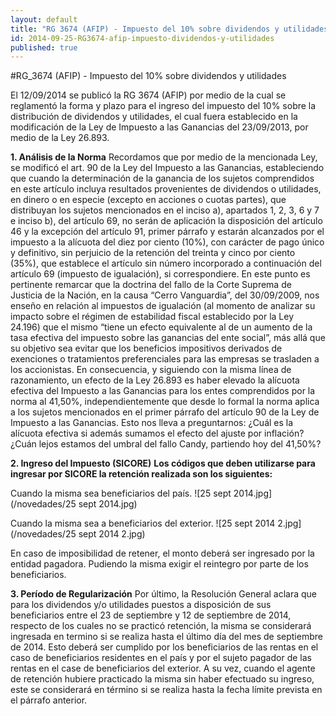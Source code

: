 ```yaml
---
layout: default
title: "RG 3674 (AFIP) - Impuesto del 10% sobre dividendos y utilidades - CFR"
id: 2014-09-25-RG3674-afip-impuesto-dividendos-y-utilidades
published: true
---
```


#RG_3674 (AFIP) - Impuesto del 10% sobre dividendos y utilidades

El 12/09/2014 se publicó la RG 3674 (AFIP) por medio de la cual se reglamentó la forma y plazo para el ingreso del impuesto del 10% sobre la distribución de dividendos y utilidades, el cual fuera establecido en la modificación de la Ley de Impuesto a las Ganancias del 23/09/2013, por medio de la Ley 26.893.

**1.	Análisis de la Norma**
Recordamos que por medio de la mencionada Ley, se modificó el art. 90 de la Ley del Impuesto a las Ganancias, estableciendo que cuando la determinación de la ganancia de los sujetos comprendidos en este artículo incluya resultados provenientes de dividendos o utilidades, en dinero o en especie (excepto en acciones o cuotas partes), que distribuyan los sujetos mencionados en el inciso a), apartados 1, 2, 3, 6 y 7 e inciso b), del artículo 69, no serán de aplicación la disposición del artículo 46 y la excepción del artículo 91, primer párrafo y estarán alcanzados por el impuesto a la alícuota del diez por ciento (10%), con carácter de pago único y definitivo, sin perjuicio de la retención del treinta y cinco por ciento (35%), que establece el artículo sin número incorporado a continuación del artículo 69 (impuesto de igualación), si correspondiere.
En este punto es pertinente remarcar que la doctrina del fallo de la Corte Suprema de Justicia de la Nación, en la causa “Cerro Vanguardia”, del 30/09/2009, nos enseño en relación al impuestos de igualación (al momento de analizar su impacto sobre el régimen de estabilidad fiscal establecido por la Ley 24.196) que el mismo “tiene un efecto equivalente al de un aumento de la tasa efectiva del impuesto sobre las ganancias del ente social”, más allá que su objetivo sea evitar que los beneficios impositivos derivados de exenciones o tratamientos preferenciales para las empresas se trasladen a los accionistas. En consecuencia, y siguiendo con la misma línea de razonamiento, un efecto de la Ley 26.893 es haber elevado la alícuota efectiva del Impuesto a las Ganancias para los entes comprendidos por la norma al 41,50%, independientemente que desde lo formal la norma aplica a los sujetos mencionados en el primer párrafo del artículo 90 de la Ley de Impuesto a las Ganancias. Esto nos lleva a preguntarnos: ¿Cuál es la alícuota efectiva si además sumamos el efecto del ajuste por inflación? ¿Cuán lejos estamos del umbral del fallo Candy, partiendo hoy del 41,50%? 

**2.	Ingreso del Impuesto (SICORE)**
**Los códigos que deben utilizarse para ingresar por SICORE la retención realizada son los siguientes:**

Cuando la misma sea beneficiarios del país.
![25 sept 2014.jpg](/novedades/25 sept 2014.jpg)

Cuando la misma sea a beneficiarios del exterior.
![25 sept 2014 2.jpg](/novedades/25 sept 2014 2.jpg)

En caso de imposibilidad de retener, el monto deberá ser ingresado por la entidad pagadora. Pudiendo la misma exigir el reintegro por parte de los beneficiarios.

**3.	Período de Regularización**
Por último, la Resolución General aclara que para los dividendos y/o utilidades puestos a disposición de sus beneficiarios entre el 23 de septiembre y 12 de septiembre de 2014, respecto de los cuales no se practicó retención, la misma se considerará ingresada en termino si se realiza hasta el último día del mes de septiembre de 2014. Esto deberá ser cumplido por los beneficiarios de las rentas en el caso de beneficiarios residentes en el país y por el sujeto pagador de las rentas en el case de beneficiarios del exterior. A su vez, cuando el agente de retención hubiere practicado la misma sin haber efectuado su ingreso, este se considerará en término si se realiza hasta la fecha límite prevista en el párrafo anterior.

